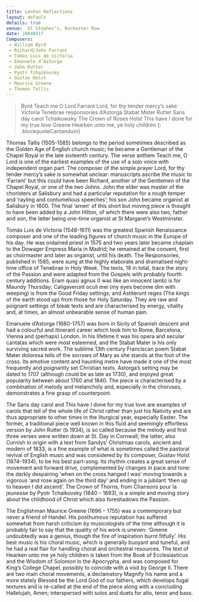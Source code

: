```yaml
---
title: Lenten Reflections
layout: default
details: true
venue:  St Stephen’s, Rochester Row
date: 20040317
Composers:
 - William Byrd
 - Richard/John Farrant
 - Tomás Luis de Victoria
 - Emanuele d’Astorga
 - John Rutter
 - Pyotr Tchaikovsky
 - Gustav Holst
 - Maurice Greene
 - Thomas Tallis
---
```

> Byrd Teach me O Lord
> Farrant Lord, for thy tender mercy’s sake
> Victoria Tenebrae responsories
> d’Astorga Stabat Mater
> Rutter Sans day carol
> Tchaikowsky The Crown of Roses
> Holst This have I done for my true love
> Greene Hearken unto me, ye holy children
{: .blockquoteCantandum}

Thomas Tallis (1505-1585) belongs to the period sometimes described as the Golden Age of English church music; he became a Gentleman of the Chapel Royal in the late sixteenth century.  The verse anthem Teach me, O Lord is one of the earliest examples of the use of a solo voice with independent organ part.  The composer of the simple prayer Lord, for thy tender mercy’s sake is somewhat unclear: manuscripts ascribe the music to ‘Farrant’ but this could have been Richard, another of the Gentlemen of the Chapel Royal, or one of the two Johns.  John the elder was master of the choristers at Salisbury and had a particular reputation for a rough temper and ‘rayling and contumelious speeches’; his son John became organist at Salisbury in 1600.  The final ‘amen’ of this short but moving piece is thought to have been added by a John Hilton, of which there were also two, father and son, the latter being one-time organist at St Margaret’s Westminster.

Tomás Luis de Victoria (1548-1611) was the greatest Spanish Renaissance composer and one of the leading figures of church music in the Europe of his day.  He was ordained priest in 1575 and two years later became chaplain to the Dowager Empress Maria in Madrid; he remained at the convent, first as choirmaster and later as organist, until his death.  The Responsories, published in 1585, were sung at the highly elaborate and dramatised night-time office of Tenebrae in Holy Week.  The texts, 18 in total, trace the story of the Passion and were adapted from the Gospels with probably fourth century additions.  Eram quasi agnus (I was like an innocent lamb) is for Maundy Thursday; Caligaverunt oculi mei (my eyes become dim with weeping) is from the Good Friday settings; and Astiterunt reges (The kings of the earth stood up) from those for Holy Saturday.  They are raw and poignant settings of bleak texts and are characterised by energy, vitality and, at times, an almost unbearable sense of human pain.

Emanuele d’Astorga (1680-1757) was born in Sicily of Spanish descent and had a colourful and itinerant career which took him to Rome, Barcelona, Vienna and (perhaps) London. In his lifetime it was his opera and secular cantatas which were most esteemed, and the Stabat Mater is his only surviving sacred work.  The sublime 13th century Franciscan poem Stabat Mater dolorosa tells of the sorrows of Mary as she stands at the foot of the cross.  Its emotive content and haunting metre have made it one of the most frequently and poignantly set Christian texts.  Astorga’s setting may be dated to 1707 (although could be as late as 1730), and enjoyed great popularity between about 1760 and 1840.  The piece is characterised by a combination of melody and melancholy and, especially in the choruses, demonstrates a fine grasp of counterpoint.

The Sans day carol and This have I done for my true love are examples of carols that tell of the whole life of Christ rather than just his Nativity and are thus appropriate to other times in the liturgical year, especially Easter.  The former, a traditional piece well known in this fluid and seemingly effortless version by John Rutter (b 1934), is so called because the melody and first three verses were written down at St. Day in Cornwall; the latter, also Cornish in origin with a text from Sandys’ Christmas carols, ancient and modern of 1833, is a fine example of what is sometimes called the pastoral revival of English music and was considered by its composer, Gustav Holst (1874–1934), to be his best part-song.  Its rhythm creates a great sense of movement and forward drive, complemented by changes in pace and tone: the darkly despairing ‘when on the cross hanged I was’ moving towards a vigorous ‘and rose again on the third day’ and ending in a jubilant ‘then up to heaven I did ascend’.  The Crown of Thorns, from Chansons pour la jeunesse by Pyotr Tchaikovsky (1840 – 1893), is a simple and moving story about the childhood of Christ which also foreshadows the Passion.

The Englishman Maurice Greene (1696 – 1755) was a contemporary but never a friend of Handel.  His posthumous reputation has suffered somewhat from harsh criticism by musicologists of the time although it is probably fair to say that the quality of his work is uneven: ‘Greene undoubtedly was a genius, though the fire of inspiration burnt fitfully’.  His best music is his choral music, which is generally buoyant and tuneful, and he had a real flair for handling choral and orchestral resources.  The text of Hearken unto me ye holy children is taken from the Book of Ecclesiasticus and the Wisdom of Solomon in the Apocrypha, and was composed for King’s College Chapel, possibly to coincide with a visit by George II.  There are two main choral movements, a declamatory Magnify his name and a more stately Blessed be the Lord God of our fathers, which develops fugal textures and is re-called at the end of the piece along with a concluding Hallelujah, Amen; interspersed with solos and duets for alto, tenor and bass.